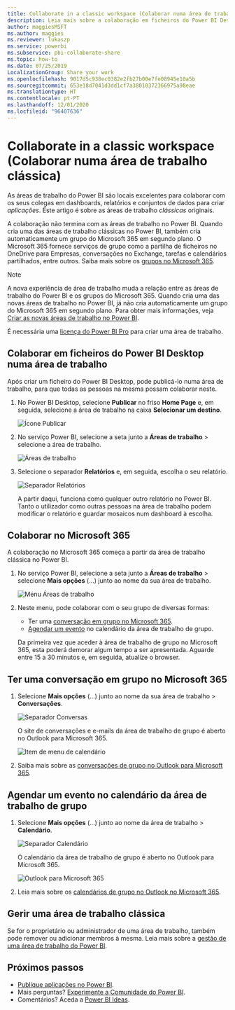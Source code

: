 ```yaml
---
title: Collaborate in a classic workspace (Colaborar numa área de trabalho clássica)
description: Leia mais sobre a colaboração em ficheiros do Power BI Desktop na sua área de trabalho e com serviços do Microsoft 365, como a partilha de ficheiros no OneDrive para Empresas, as conversações no Exchange, o calendário e as tarefas.
author: maggiesMSFT
ms.author: maggies
ms.reviewer: lukaszp
ms.service: powerbi
ms.subservice: pbi-collaborate-share
ms.topic: how-to
ms.date: 07/25/2019
LocalizationGroup: Share your work
ms.openlocfilehash: 9017d5c938ec0382e2fb27b00e7fe08945e10a5b
ms.sourcegitcommit: 653e18d7041d3dd1cf7a38010372366975a98eae
ms.translationtype: HT
ms.contentlocale: pt-PT
ms.lasthandoff: 12/01/2020
ms.locfileid: "96407636"
---
```

# <a name="collaborate-in-a-classic-workspace"></a>Collaborate in a classic workspace (Colaborar numa área de trabalho clássica)
As áreas de trabalho do Power BI são locais excelentes para colaborar com os seus colegas em dashboards, relatórios e conjuntos de dados para criar *aplicações*. Este artigo é sobre as áreas de trabalho *clássicas* originais.  

A colaboração não termina com as áreas de trabalho no Power BI. Quando cria uma das áreas de trabalho clássicas no Power BI, também cria automaticamente um grupo do Microsoft 365 em segundo plano. O Microsoft 365 fornece serviços de grupo como a partilha de ficheiros no OneDrive para Empresas, conversações no Exchange, tarefas e calendários partilhados, entre outros. Saiba mais sobre os [grupos no Microsoft 365](https://support.office.com/article/Create-a-group-in-Office-365-7124dc4c-1de9-40d4-b096-e8add19209e9).

> [!NOTE]
> A nova experiência de área de trabalho muda a relação entre as áreas de trabalho do Power BI e os grupos do Microsoft 365. Quando cria uma das novas áreas de trabalho no Power BI, já não cria automaticamente um grupo do Microsoft 365 em segundo plano. Para obter mais informações, veja [Criar as novas áreas de trabalho no Power BI](service-create-the-new-workspaces.md).

É necessária uma [licença do Power BI Pro](../fundamentals/service-features-license-type.md) para criar uma área de trabalho.

## <a name="collaborate-on-power-bi-desktop-files-in-a-workspace"></a>Colaborar em ficheiros do Power BI Desktop numa área de trabalho
Após criar um ficheiro do Power BI Desktop, pode publicá-lo numa área de trabalho, para que todas as pessoas na mesma possam colaborar neste.

1. No Power BI Desktop, selecione **Publicar** no friso **Home Page** e, em seguida, selecione a área de trabalho na caixa **Selecionar um destino**.
   
    ![Ícone Publicar](media/service-collaborate-power-bi-workspace/power-bi-group-publish-pbix.png)
2. No serviço Power BI, selecione a seta junto a **Áreas de trabalho** > selecione a área de trabalho.
   
    ![Áreas de trabalho](media/service-collaborate-power-bi-workspace/power-bi-workspace-nav-arrow.png)
3. Selecione o separador **Relatórios** e, em seguida, escolha o seu relatório.
   
    ![Separador Relatórios](media/service-collaborate-power-bi-workspace/power-bi-workspace-report.png)
   
    A partir daqui, funciona como qualquer outro relatório no Power BI. Tanto o utilizador como outras pessoas na área de trabalho podem modificar o relatório e guardar mosaicos num dashboard à escolha.

## <a name="collaborate-in-microsoft-365"></a>Colaborar no Microsoft 365
A colaboração no Microsoft 365 começa a partir da área de trabalho clássica no Power BI.

1. No serviço Power BI, selecione a seta junto a **Áreas de trabalho** > selecione **Mais opções** (…) junto ao nome da sua área de trabalho. 
   
   ![Menu Áreas de trabalho](media/service-collaborate-power-bi-workspace/power-bi-app-ellipsis.png)
2. Neste menu, pode colaborar com o seu grupo de diversas formas: 
   
   * Ter uma [conversação em grupo no Microsoft 365](#have-a-group-conversation-in-microsoft-365).
   * [Agendar um evento](#schedule-an-event-on-the-group-workspace-calendar) no calendário da área de trabalho de grupo.
   
   Da primeira vez que aceder à área de trabalho de grupo no Microsoft 365, esta poderá demorar algum tempo a ser apresentada. Aguarde entre 15 a 30 minutos e, em seguida, atualize o browser.

## <a name="have-a-group-conversation-in-microsoft-365"></a>Ter uma conversação em grupo no Microsoft 365
1. Selecione **Mais opções** (...) junto ao nome da sua área de trabalho \> **Conversações**. 
   
    ![Separador Conversas](media/service-collaborate-power-bi-workspace/power-bi-app-ellipsis.png)
   
   O site de conversações e e-mails da área de trabalho de grupo é aberto no Outlook para Microsoft 365.
   
   ![Item de menu de calendário](media/service-collaborate-power-bi-workspace/pbi_grps_o365convo.png)
2. Saiba mais sobre as [conversações de grupo no Outlook para Microsoft 365](https://support.office.com/Article/Have-a-group-conversation-a0482e24-a769-4e39-a5ba-a7c56e828b22).

## <a name="schedule-an-event-on-the-group-workspace-calendar"></a>Agendar um evento no calendário da área de trabalho de grupo
1. Selecione **Mais opções** (...) junto ao nome da área de trabalho \> **Calendário**. 
   
   ![Separador Calendário](media/service-collaborate-power-bi-workspace/power-bi-app-ellipsis.png)
   
   O calendário da área de trabalho de grupo é aberto no Outlook para Microsoft 365.
   
   ![Outlook para Microsoft 365](media/service-collaborate-power-bi-workspace/pbi_grps_o365_calendar.png)
2. Leia mais sobre os [calendários de grupo no Outlook no Microsoft 365](https://support.office.com/Article/Add-edit-and-subscribe-to-group-events-0cf1ad68-1034-4306-b367-d75e9818376a).

## <a name="manage-a-classic-workspace"></a>Gerir uma área de trabalho clássica
Se for o proprietário ou administrador de uma área de trabalho, também pode remover ou adicionar membros à mesma. Leia mais sobre a [gestão de uma área de trabalho do Power BI](service-manage-app-workspace-in-power-bi-and-office-365.md).

## <a name="next-steps"></a>Próximos passos
* [Publique aplicações no Power BI](service-create-distribute-apps.md).
* Mais perguntas? [Experimente a Comunidade do Power BI](https://community.powerbi.com/).
* Comentários? Aceda a [Power BI Ideas](https://ideas.powerbi.com/forums/265200-power-bi).
